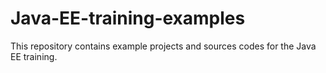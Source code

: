 # Java-EE-training-examples
This repository contains example projects and sources codes for the Java EE training.

